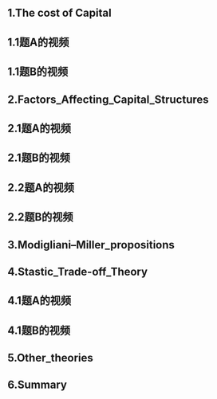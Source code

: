 
## 1.The cost of Capital  
## 1.1题A的视频  
## 1.1题B的视频  

## 2.Factors_Affecting_Capital_Structures  
## 2.1题A的视频  
## 2.1题B的视频  
## 2.2题A的视频  
## 2.2题B的视频  

## 3.Modigliani–Miller_propositions  

## 4.Stastic_Trade-off_Theory  
## 4.1题A的视频  
## 4.1题B的视频  

## 5.Other_theories  

## 6.Summary